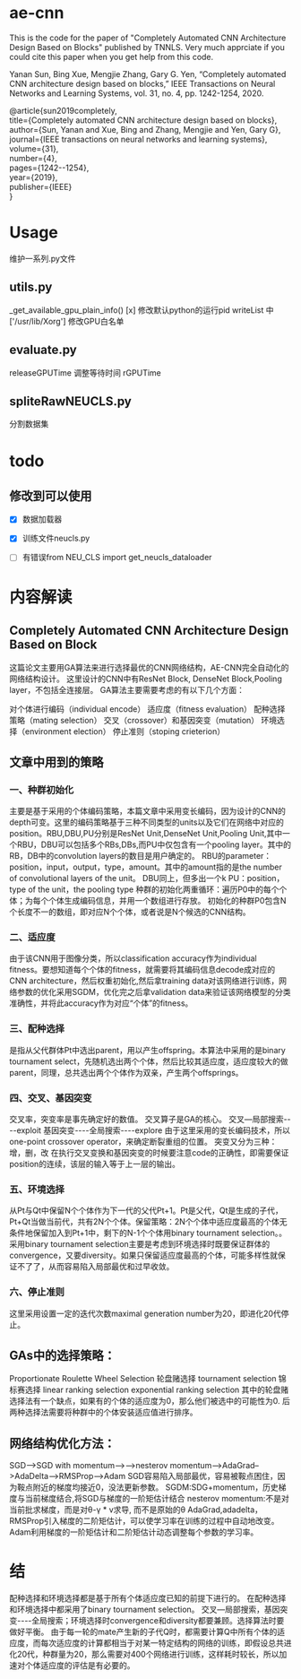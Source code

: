 # ae-cnn
This is the code for the paper of "Completely Automated CNN Architecture Design Based on Blocks" published by TNNLS.
Very much apprciate if you could cite this paper when you get help from this code.

Yanan Sun, Bing Xue, Mengjie Zhang, Gary G. Yen, “Completely automated CNN architecture design based on blocks,” IEEE Transactions on Neural Networks and Learning Systems, vol. 31, no. 4, pp. 1242-1254, 2020. 


@article{sun2019completely,  
  title={Completely automated CNN architecture design based on blocks},  
  author={Sun, Yanan and Xue, Bing and Zhang, Mengjie and Yen, Gary G},  
  journal={IEEE transactions on neural networks and learning systems},  
  volume={31},  
  number={4},  
  pages={1242--1254},  
  year={2019},  
  publisher={IEEE}  
}

# Usage 
维护一系列.py文件

## utils.py
_get_available_gpu_plain_info()
[x] 修改默认python的运行pid
writeList 中['/usr/lib/Xorg'] 修改GPU白名单

## evaluate.py
releaseGPUTime 调整等待时间
rGPUTime

## spliteRawNEUCLS.py
分割数据集

# todo
## 修改到可以使用
- [x] 数据加载器
- [x] 训练文件neucls.py
- [ ] 有错误from NEU_CLS import get_neucls_dataloader



# 内容解读
## Completely Automated CNN Architecture Design Based on Block
这篇论文主要用GA算法来进行选择最优的CNN网络结构，AE-CNN完全自动化的网络结构设计。
这里设计的CNN中有ResNet Block, DenseNet Block,Pooling layer，不包括全连接层。
GA算法主要需要考虑的有以下几个方面：

对个体进行编码（individual encode）
适应度（fitness evaluation）
配种选择策略（mating selection）
交叉（crossover）和基因突变（mutation）
环境选择（environment election）
停止准则（stoping crieterion）


## 文章中用到的策略
### 一、种群初始化
主要是基于采用的个体编码策略，本篇文章中采用变长编码，因为设计的CNN的depth可变。这里的编码策略基于三种不同类型的units以及它们在网络中对应的position。RBU,DBU,PU分别是ResNet Unit,DenseNet Unit,Pooling Unit,其中一个RBU，DBU可以包括多个RBs,DBs,而PU中仅包含有一个pooling layer。其中的RB，DB中的convolution layers的数目是用户确定的。
RBU的parameter：position，input，output，type，amount。其中的amount指的是the number of convolutional layers of the unit。
DBU同上，但多出一个k
PU：position，type of the unit，the pooling type
种群的初始化两重循环：遍历P0中的每个个体；为每个个体生成编码信息，并用一个数组进行存放。
初始化的种群P0包含N个长度不一的数组，即对应N个个体，或者说是N个候选的CNN结构。
### 二、适应度
由于该CNN用于图像分类，所以classification accuracy作为individual fitness。要想知道每个个体的fitness，就需要将其编码信息decode成对应的CNN architecture，然后权重初始化,然后拿training data对该网络进行训练，网络参数的优化采用SGDM，优化完之后拿validation data来验证该网络模型的分类准确性，并将此accuracy作为对应“个体”的fitness。
### 三、配种选择
是指从父代群体Pt中选出parent，用以产生offspring。本算法中采用的是binary tournament select，先随机选出两个个体，然后比较其适应度，适应度较大的做parent，同理，总共选出两个个体作为双亲，产生两个offsprings。
### 四、交叉、基因突变
交叉率，突变率是事先确定好的数值。
交叉算子是GA的核心。
交叉—局部搜索----exploit
基因突变----全局搜索----explore
由于这里采用的变长编码技术，所以one-point crossover operator，来确定断裂重组的位置。
突变又分为三种：增，删，改
在执行交叉变换和基因突变的时候要注意code的正确性，即需要保证position的连续，该层的输入等于上一层的输出。
### 五、环境选择
从Pt与Qt中保留N个个体作为下一代的父代Pt+1。Pt是父代，Qt是生成的子代，Pt+Qt当做当前代，共有2N个个体。保留策略：2N个个体中适应度最高的个体无条件地保留加入到Pt+1中，剩下的N-1个个体用binary tournament selection。。采用binary tournament selection主要是考虑到环境选择时既要保证群体的convergence，又要diversity。如果只保留适应度最高的个体，可能多样性就保证不了了，从而容易陷入局部最优和过早收敛。
### 六、停止准则
这里采用设置一定的迭代次数maximal generation number为20，即进化20代停止。

## GAs中的选择策略：

Proportionate Roulette Wheel Selection 轮盘赌选择
tournament selection 锦标赛选择
linear ranking selection
exponential ranking selection
其中的轮盘赌选择法有一个缺点，如果有的个体的适应度为0，那么他们被选中的可能性为0.
后两种选择法需要将种群中的个体安装适应值进行排序。

## 网络结构优化方法：
SGD—>SGD with momentum–>-->nesterov momentum—>AdaGrad–>AdaDelta–>RMSProp–>Adam
SGD容易陷入局部最优，容易被鞍点困住，因为鞍点附近的梯度均接近0，没法更新参数。
SGDM:SDG+momentum，历史梯度与当前梯度结合,将SGD与梯度的一阶矩估计结合
nesterov momentum:不是对当前批求梯度，而是对θ-γ * v求导, 而不是原始的θ
AdaGrad,adadelta，RMSProp引入梯度的二阶矩估计，可以使学习率在训练的过程中自动地改变。
Adam利用梯度的一阶矩估计和二阶矩估计动态调整每个参数的学习率。

# 结

配种选择和环境选择都是基于所有个体适应度已知的前提下进行的。
在配种选择和环境选择中都采用了binary tournament selection。
交叉—局部搜索，基因突变----全局搜索；环境选择时convergence和diversity都要兼顾。选择算法时要做好平衡。
由于每一轮的mate产生新的子代Q时，都需要计算Q中所有个体的适应度，而每次适应度的计算都相当于对某一特定结构的网络的训练，即假设总共进化20代，种群量为20，那么需要对400个网络进行训练，这样耗时较长，所以加速对个体适应度的评估是有必要的。
